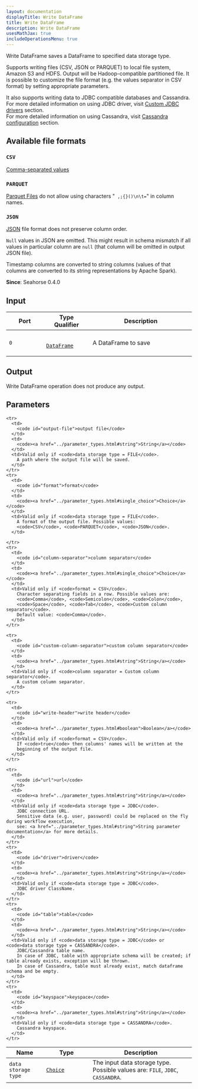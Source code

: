 ```yaml
---
layout: documentation
displayTitle: Write DataFrame
title: Write DataFrame
description: Write DataFrame
usesMathJax: true
includeOperationsMenu: true
---
```


Write DataFrame saves a DataFrame to specified data storage type.

Supports writing files (CSV, JSON or PARQUET) to local file system, Amazon S3 and HDFS.
Output will be Hadoop-compatible partitioned file.
It is possible to customize the file format (e.g. the values separator in CSV format)
by setting appropriate parameters.

It also supports writing data to JDBC compatible databases and Cassandra. <BR/>
For more detailed information on using JDBC driver, visit
[Custom JDBC drivers](../workflowexecutor.html#custom-jdbc-drivers) section. <BR/>
For more detailed information on using Cassandra, visit
[Cassandra configuration](../workflowexecutor.html#cassandra-configuration) section.


## Available file formats

### `CSV`
<a target="_blank" href="https://en.wikipedia.org/wiki/Comma-separated_values">Comma-separated values</a>

### `PARQUET`
<a target="_blank" href="http://spark.apache.org/docs/latest/sql-programming-guide.html#parquet-files">Parquet Files</a>
do not allow using characters "` ,;{}()\n\t=`" in column names.

### `JSON`
<a target="_blank" href="https://en.wikipedia.org/wiki/JSON">JSON</a>
file format does not preserve column order.

`Null` values in JSON are omitted. This might result in schema mismatch if all values in particular
column are `null` (that column will be omitted in output JSON file).

Timestamp columns are converted to string columns
(values of that columns are converted to its string representations by Apache Spark).



**Since**: Seahorse 0.4.0

## Input

<table>
  <thead>
    <tr>
      <th style="width:20%">Port</th>
      <th style="width:25%">Type Qualifier</th>
      <th style="width:55%">Description</th>
    </tr>
  </thead>
  <tbody>
    <tr>
      <td>
        <code>0</code>
      </td>
      <td>
        <code>
        <a href="../classes/dataframe.html">DataFrame</a>
        </code>
      </td>
      <td>A DataFrame to save</td>
    </tr>
  </tbody>
</table>

## Output

Write DataFrame operation does not produce any output.

## Parameters

<table class="table">
  <thead>
    <tr>
      <th style="width:20%">Name</th>
      <th style="width:25%">Type</th>
      <th style="width:55%">Description</th>
    </tr>
  </thead>
  <tbody>
    <tr>
      <td>
        <code id="data-storage-type">data storage type</code>
      </td>
      <td>
        <code><a href="../parameter_types.html#single_choice">Choice</a></code>
      </td>
      <td>The input data storage type. Possible values are:
        <code>FILE</code>, <code>JDBC</code>, <code>CASSANDRA</code>.
      </td>
    </tr>

    <tr>
      <td>
        <code id="output-file">output file</code>
      </td>
      <td>
        <code><a href="../parameter_types.html#string">String</a></code>
      </td>
      <td>Valid only if <code>data storage type = FILE</code>.
        A path where the output file will be saved.
      </td>
    </tr>
    <tr>
      <td>
        <code id="format">format</code>
      </td>
      <td>
        <code><a href="../parameter_types.html#single_choice">Choice</a></code>
      </td>
      <td>Valid only if <code>data storage type = FILE</code>.
        A format of the output file. Possible values:
        <code>CSV</code>, <code>PARQUET</code>, <code>JSON</code>.
      </td>

    </tr>
    <tr>
      <td>
        <code id="column-separator">column separator</code>
      </td>
      <td>
        <code><a href="../parameter_types.html#single_choice">Choice</a></code>
      </td>
      <td>Valid only if <code>format = CSV</code>.
        Character separating fields in a row. Possible values are:
        <code>Comma</code>, <code>Semicolon</code>, <code>Colon</code>,
        <code>Space</code>, <code>Tab</code>, <code>Custom column separator</code>.
        Default value: <code>Comma</code>.
      </td>
    </tr>

    <tr>
      <td>
        <code id="custom-column-separator">custom column separator</code>
      </td>
      <td>
        <code><a href="../parameter_types.html#string">String</a></code>
      </td>
      <td>Valid only if <code>column separator = Custom column separator</code>.
        A custom column separator.
      </td>
    </tr>

    <tr>
      <td>
        <code id="write-header">write header</code>
      </td>
      <td>
        <code><a href="../parameter_types.html#boolean">Boolean</a></code>
      </td>
      <td>Valid only if <code>format = CSV</code>.
        If <code>true</code> then columns' names will be written at the
        beginning of the output file.
      </td>
    </tr>

    <tr>
      <td>
        <code id="url">url</code>
      </td>
      <td>
        <code><a href="../parameter_types.html#string">String</a></code>
      </td>
      <td>Valid only if <code>data storage type = JDBC</code>.
        JDBC connection URL.
        Sensitive data (e.g. user, password) could be replaced on the fly during workflow execution,
        see: <a href="../parameter_types.html#string">String parameter documentation</a> for more details.
      </td>
    </tr>
    <tr>
      <td>
        <code id="driver">driver</code>
      </td>
      <td>
        <code><a href="../parameter_types.html#string">String</a></code>
      </td>
      <td>Valid only if <code>data storage type = JDBC</code>.
        JDBC driver ClassName.
      </td>
    </tr>
    <tr>
      <td>
        <code id="table">table</code>
      </td>
      <td>
        <code><a href="../parameter_types.html#string">String</a></code>
      </td>
      <td>Valid only if <code>data storage type = JDBC</code> or <code>data storage type = CASSANDRA</code>.
        JDBC/Cassandra table name.
        In case of JDBC, table with appropriate schema will be created; if table already exists, exception will be thrown.
        In case of Cassandra, table must already exist, match dataframe schema and be empty.
      </td>
    </tr>
    <tr>
      <td>
        <code id="keyspace">keyspace</code>
      </td>
      <td>
        <code><a href="../parameter_types.html#string">String</a></code>
      </td>
      <td>Valid only if <code>data storage type = CASSANDRA</code>.
        Cassandra keyspace.
      </td>
    </tr>
  </tbody>
</table>
